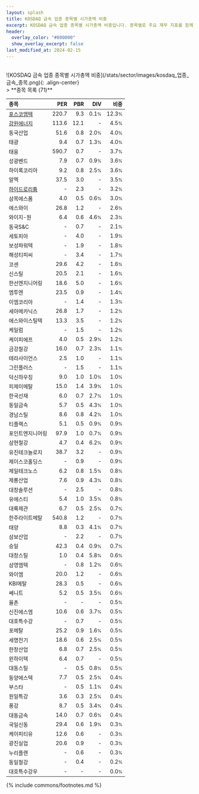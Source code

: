 ```yaml
---
layout: splash
title: KOSDAQ 금속 업종 종목별 시가총액 비중
excerpt: KOSDAQ 금속 업종 종목별 시가총액 비중입니다. 종목별로 주요 재무 지표를 함께 표시합니다.
header:
  overlay_color: "#800000"
  show_overlay_excerpt: false
last_modified_at: 2024-02-15
---
```

<br>
![KOSDAQ 금속 업종 종목별 시가총액 비중](/stats/sector/images/kosdaq_업종_금속_종목.png){: .align-center}
<br>
> **종목 목록 (71)**<a id="list"></a>

| **종목** | **PER** | **PBR** | **DIV** | **비중** |
| :------- | ------: | ------: | ------: | -------: |
| [포스코엠텍](/009520/) | 220.7 | 9.3 | 0.1<small>%</small> | 12.3<small>%</small> |
| [강원에너지](/114190/) | 113.6 | 12.1 | - | 4.5<small>%</small> |
| 동국산업 | 51.6 | 0.8 | 2.0<small>%</small> | 4.0<small>%</small> |
| 태광 | 9.4 | 0.7 | 1.3<small>%</small> | 4.0<small>%</small> |
| 태웅 | 590.7 | 0.7 | - | 3.7<small>%</small> |
| 성광벤드 | 7.9 | 0.7 | 0.9<small>%</small> | 3.6<small>%</small> |
| 하이록코리아 | 9.2 | 0.8 | 2.5<small>%</small> | 3.6<small>%</small> |
| 알멕 | 37.5 | 3.0 | - | 3.5<small>%</small> |
| [하이드로리튬](/101670/) | - | 2.3 | - | 3.2<small>%</small> |
| 삼목에스폼 | 4.0 | 0.5 | 0.6<small>%</small> | 3.0<small>%</small> |
| 에스와이 | 26.8 | 1.2 | - | 2.6<small>%</small> |
| 와이지-원 | 6.4 | 0.6 | 4.6<small>%</small> | 2.3<small>%</small> |
| 동국S&C | - | 0.7 | - | 2.1<small>%</small> |
| 세토피아 | - | 4.0 | - | 1.9<small>%</small> |
| 보성파워텍 | - | 1.9 | - | 1.8<small>%</small> |
| 해성티피씨 | - | 3.4 | - | 1.7<small>%</small> |
| 코센 | 29.6 | 4.2 | - | 1.6<small>%</small> |
| 신스틸 | 20.5 | 2.1 | - | 1.6<small>%</small> |
| 한선엔지니어링 | 18.6 | 5.0 | - | 1.6<small>%</small> |
| 엠투엔 | 23.5 | 0.9 | - | 1.4<small>%</small> |
| 이엠코리아 | - | 1.4 | - | 1.3<small>%</small> |
| 세아메카닉스 | 26.8 | 1.7 | - | 1.2<small>%</small> |
| 에스와이스틸텍 | 13.3 | 3.5 | - | 1.2<small>%</small> |
| 케일럼 | - | 1.5 | - | 1.2<small>%</small> |
| 케이피에프 | 4.0 | 0.5 | 2.9<small>%</small> | 1.2<small>%</small> |
| 금강철강 | 16.0 | 0.7 | 2.3<small>%</small> | 1.1<small>%</small> |
| 테라사이언스 | 2.5 | 1.0 | - | 1.1<small>%</small> |
| 그린플러스 | - | 1.5 | - | 1.1<small>%</small> |
| 덕신하우징 | 9.0 | 1.0 | 1.0<small>%</small> | 1.0<small>%</small> |
| 피제이메탈 | 15.0 | 1.4 | 3.9<small>%</small> | 1.0<small>%</small> |
| 한국선재 | 6.0 | 0.7 | 2.7<small>%</small> | 1.0<small>%</small> |
| 동일금속 | 5.7 | 0.5 | 4.3<small>%</small> | 1.0<small>%</small> |
| 경남스틸 | 8.6 | 0.8 | 4.2<small>%</small> | 1.0<small>%</small> |
| 티플랙스 | 5.1 | 0.5 | 0.9<small>%</small> | 0.9<small>%</small> |
| 포인트엔지니어링 | 97.9 | 1.0 | 0.7<small>%</small> | 0.9<small>%</small> |
| 삼현철강 | 4.7 | 0.4 | 6.2<small>%</small> | 0.9<small>%</small> |
| 유진테크놀로지 | 38.7 | 3.2 | - | 0.9<small>%</small> |
| 제이스코홀딩스 | - | 0.9 | - | 0.9<small>%</small> |
| 제일테크노스 | 6.2 | 0.8 | 1.5<small>%</small> | 0.8<small>%</small> |
| 제룡산업 | 7.6 | 0.9 | 4.3<small>%</small> | 0.8<small>%</small> |
| 대창솔루션 | - | 2.5 | - | 0.8<small>%</small> |
| 유에스티 | 5.4 | 1.0 | 3.5<small>%</small> | 0.8<small>%</small> |
| 대륙제관 | 6.7 | 0.5 | 2.5<small>%</small> | 0.7<small>%</small> |
| 한주라이트메탈 | 540.8 | 1.2 | - | 0.7<small>%</small> |
| 태양 | 8.8 | 0.3 | 4.1<small>%</small> | 0.7<small>%</small> |
| 삼보산업 | - | 2.2 | - | 0.7<small>%</small> |
| 승일 | 42.3 | 0.4 | 0.9<small>%</small> | 0.7<small>%</small> |
| 대창스틸 | 1.0 | 0.4 | 5.8<small>%</small> | 0.6<small>%</small> |
| 삼영엠텍 | - | 0.8 | 1.2<small>%</small> | 0.6<small>%</small> |
| 와이엠 | 20.0 | 1.2 | - | 0.6<small>%</small> |
| KBI메탈 | 28.3 | 0.5 | - | 0.6<small>%</small> |
| 쎄니트 | 5.2 | 0.5 | 3.5<small>%</small> | 0.6<small>%</small> |
| 율촌 | - | - | - | 0.5<small>%</small> |
| 신진에스엠 | 10.6 | 0.6 | 3.7<small>%</small> | 0.5<small>%</small> |
| 대호특수강 | - | 0.7 | - | 0.5<small>%</small> |
| 포메탈 | 25.2 | 0.9 | 1.6<small>%</small> | 0.5<small>%</small> |
| 세명전기 | 18.6 | 0.6 | 2.5<small>%</small> | 0.5<small>%</small> |
| 한창산업 | 6.8 | 0.7 | 2.5<small>%</small> | 0.5<small>%</small> |
| 윈하이텍 | 6.4 | 0.7 | - | 0.5<small>%</small> |
| 대동스틸 | - | 0.5 | 0.8<small>%</small> | 0.5<small>%</small> |
| 동양에스텍 | 7.7 | 0.5 | 2.5<small>%</small> | 0.4<small>%</small> |
| 부스타 | - | 0.5 | 1.1<small>%</small> | 0.4<small>%</small> |
| 원일특강 | 3.6 | 0.3 | 2.5<small>%</small> | 0.4<small>%</small> |
| 풍강 | 8.7 | 0.5 | 3.4<small>%</small> | 0.4<small>%</small> |
| 대동금속 | 14.0 | 0.7 | 0.6<small>%</small> | 0.4<small>%</small> |
| 국일신동 | 29.4 | 0.6 | 1.9<small>%</small> | 0.3<small>%</small> |
| 케이피티유 | 12.6 | 0.6 | - | 0.3<small>%</small> |
| 광진실업 | 20.6 | 0.9 | - | 0.3<small>%</small> |
| 누리플랜 | - | 0.6 | - | 0.3<small>%</small> |
| 동일철강 | - | 0.4 | - | 0.2<small>%</small> |
| 대호특수강우 | - | - | - | 0.0<small>%</small> |

{% include commons/footnotes.md %}